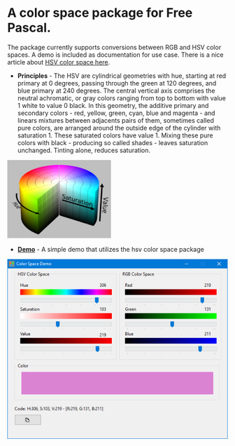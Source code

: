 # A color space package for Free Pascal.
The package currently supports conversions between RGB and HSV color spaces. A demo is included as documentation for use case.
There is a nice article about [HSV color space here](https://en.wikipedia.org/wiki/HSL_and_HSV).

* **Principles** - The HSV are cylindrical geometries with hue, starting at red primary at 0 degrees, passing through the green at 120 degrees, and blue primary at 240 degrees. The central vertical axis comprises the neutral achromatic, or gray colors ranging from top to bottom with value 1 white to value 0 black.
In this geometry, the additive primary and secondary colors - red, yellow, green, cyan, blue and magenta - and linears mixtures between adjacents pairs of them, sometimes called pure colors, are arranged around the outside edge of the cylinder with saturation 1. These saturated colors have value 1. Mixing these pure colors with black - producing so called shades - leaves saturation unchanged. Tinting alone, reduces saturation.

<img src="thumbs/hsv_color_solid_cylinder_saturation_gray.png" alt="HSV Color Cylinder" width="47%"/>


* **[Demo](demo/mainframe.pas)** - A simple demo that utilizes the hsv color space package

![](thumbs/demo.png)